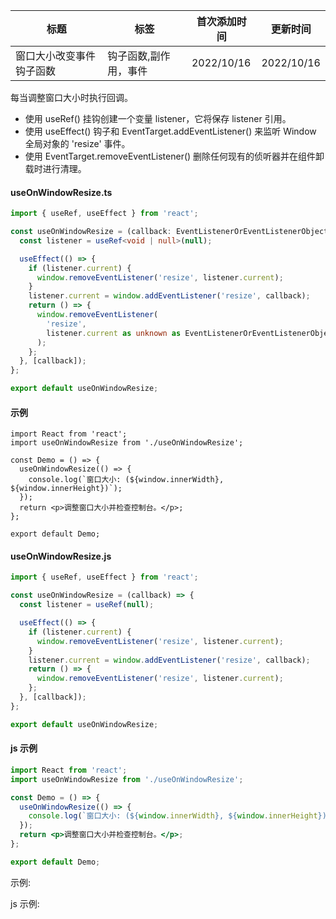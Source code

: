 | 标题                     | 标签                  | 首次添加时间 | 更新时间   |
| ------------------------ | --------------------- | ------------ | ---------- |
| 窗口大小改变事件钩子函数 | 钩子函数,副作用，事件 | 2022/10/16   | 2022/10/16 |

每当调整窗口大小时执行回调。

- 使用 useRef() 挂钩创建一个变量 listener，它将保存 listener 引用。
- 使用 useEffect() 钩子和 EventTarget.addEventListener() 来监听 Window 全局对象的 'resize' 事件。
- 使用 EventTarget.removeEventListener() 删除任何现有的侦听器并在组件卸载时进行清理。

#### useOnWindowResize.ts

```ts
import { useRef, useEffect } from 'react';

const useOnWindowResize = (callback: EventListenerOrEventListenerObject) => {
  const listener = useRef<void | null>(null);

  useEffect(() => {
    if (listener.current) {
      window.removeEventListener('resize', listener.current);
    }
    listener.current = window.addEventListener('resize', callback);
    return () => {
      window.removeEventListener(
        'resize',
        listener.current as unknown as EventListenerOrEventListenerObject,
      );
    };
  }, [callback]);
};

export default useOnWindowResize;
```

#### 示例

```tsx | pure
import React from 'react';
import useOnWindowResize from './useOnWindowResize';

const Demo = () => {
  useOnWindowResize(() => {
    console.log(`窗口大小: (${window.innerWidth}, ${window.innerHeight})`);
  });
  return <p>调整窗口大小并检查控制台。</p>;
};

export default Demo;
```

#### useOnWindowResize.js

```js
import { useRef, useEffect } from 'react';

const useOnWindowResize = (callback) => {
  const listener = useRef(null);

  useEffect(() => {
    if (listener.current) {
      window.removeEventListener('resize', listener.current);
    }
    listener.current = window.addEventListener('resize', callback);
    return () => {
      window.removeEventListener('resize', listener.current);
    };
  }, [callback]);
};

export default useOnWindowResize;
```

#### js 示例

```jsx | pure
import React from 'react';
import useOnWindowResize from './useOnWindowResize';

const Demo = () => {
  useOnWindowResize(() => {
    console.log(`窗口大小: (${window.innerWidth}, ${window.innerHeight})`);
  });
  return <p>调整窗口大小并检查控制台。</p>;
};

export default Demo;
```

示例:

<code src="./Demo.zh-CN.tsx"></code>

js 示例:

<code src="./js/Demo.zh-CN.jsx"></code>
